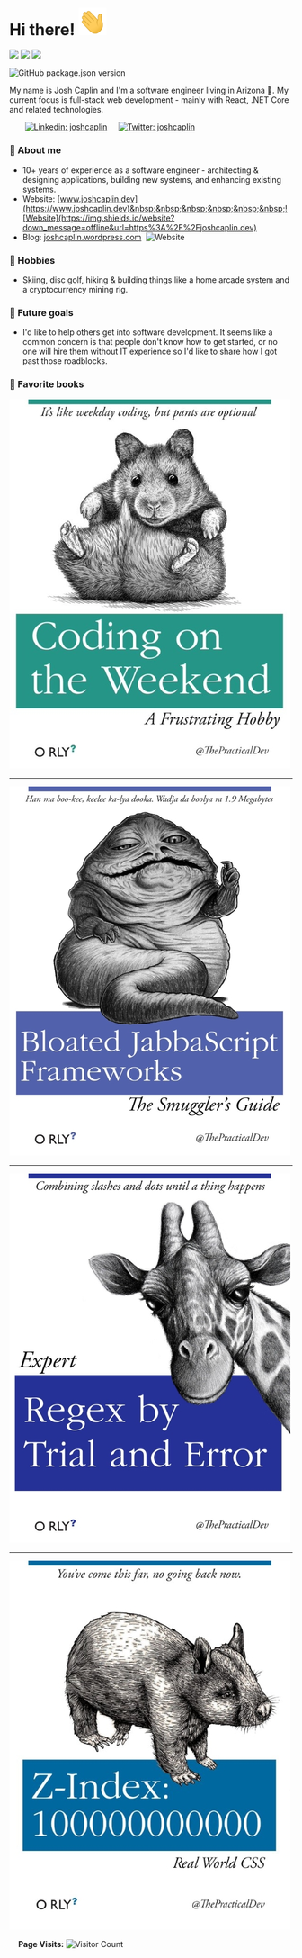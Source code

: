 # Hi there! <img src="images/wave.gif" width="50px">


<img src="https://img.shields.io/static/v1?label=code%20quality&message=A%2B&color=brightgreen" > 
<img src="https://img.shields.io/static/v1?label=technical%20debt&message=heck%20no%21&color=bright%20green" > <img src="https://img.shields.io/static/v1?label=Gives%20me%20nightmares&message=VB6,%20VBA&color=red" >

![GitHub package.json version](https://img.shields.io/github/package-json/v/joshcaplin/joshcaplin)

My name is Josh Caplin and I'm a software engineer living in Arizona :cactus:. My current focus is full-stack web development - mainly with React, .NET Core and related technologies.

&nbsp;&nbsp;&nbsp;&nbsp;&nbsp;&nbsp;&nbsp;[![Linkedin: joshcaplin](https://img.shields.io/badge/-joshcaplin-blue?style=flat-square&logo=Linkedin&logoColor=white&link=https://www.linkedin.com/in/joshcaplin/)](https://www.linkedin.com/in/joshcaplin/)  &nbsp;&nbsp;&nbsp;&nbsp;[![Twitter: joshcaplin](https://img.shields.io/badge/-joshcaplin-blue?style=flat-square&logo=twitter&link=https://www.twitter.com/joshcaplin)](https://www.twitter.com/joshcaplin)

### :metal: About me
  - 10+ years of experience as a software engineer - architecting & designing applications, building new systems, and enhancing existing systems.
  - Website:  [www.joshcaplin.dev](https://www.joshcaplin.dev)&nbsp;&nbsp;&nbsp;&nbsp;&nbsp;&nbsp;![Website](https://img.shields.io/website?down_message=offline&url=https%3A%2F%2Fjoshcaplin.dev)
  - Blog:   [joshcaplin.wordpress.com](https://joshcaplin.wordpress.com)&nbsp;&nbsp;![Website](https://img.shields.io/website?down_message=offline&url=https%3A%2F%2Fjoshcaplin.wordpress.com)
&nbsp;

### :sunrise_over_mountains: Hobbies
- Skiing, disc golf, hiking & building things like a home arcade system and a cryptocurrency mining rig. 
&nbsp;

### :dart: Future goals
- I'd like to help others get into software development.  It seems like a common concern is that people don't know how to get started, or no one will hire them without IT experience so I'd like to share how I got past those roadblocks. 
&nbsp;

### :book: Favorite books
<img src="images/1-coding-on-weekend.jpg">
<hr />
<img src="images/2-bloated-javascript.jpg">
<hr />
<img src="images/3-regex-trial-and-error.jpg">
<hr />
<img src="images/4-z-index-100000.jpg">

&nbsp;
&nbsp;
**Page Visits:** ![Visitor Count](https://profile-counter.glitch.me/joshcaplin/count.svg)
